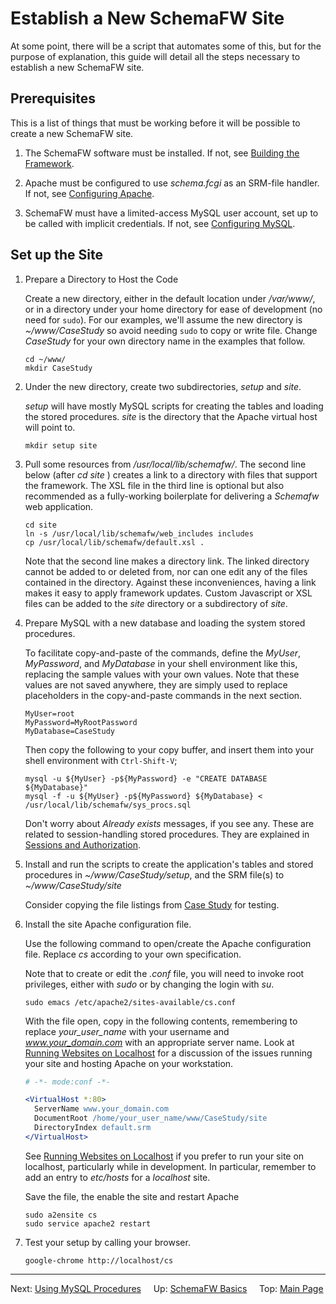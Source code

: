 # Establish a New SchemaFW Site

At some point, there will be a script that automates some of this, but for the
purpose of explanation, this guide will detail all the steps necessary to establish
a new SchemaFW site.

## Prerequisites

This is a list of things that must be working before it will be possible
to create a new SchemaFW site.

1. The SchemaFW software must be installed.  If not, see
   [Building the Framework](BuildingTheFramework.md).

2. Apache must be configured to use _schema.fcgi_ as an SRM-file handler.
   If not, see [Configuring Apache](ConfiguringApache.md).

3. SchemaFW must have a limited-access MySQL user account, set up to be
   called with implicit credentials.  If not, see
   [Configuring MySQL](ConfiguringMySQL.md).

## Set up the Site

1. Prepare a Directory to Host the Code
   
   Create a new directory, either in the default location under _/var/www/_,
   or in a directory under your home directory for ease of development
   (no need for `sudo`).  For our examples, we'll assume the new directory
   is _~/www/CaseStudy_ so avoid needing `sudo` to copy or write file.
   Change _CaseStudy_ for your own directory name in the examples that follow.

   ~~~
   cd ~/www/
   mkdir CaseStudy
   ~~~
   

2. Under the new directory, create two subdirectories, _setup_ and _site_.
   
   _setup_ will have mostly MySQL scripts for creating the tables and loading
   the stored procedures.  _site_ is the directory that the Apache virtual
   host will point to.

   ~~~
   mkdir setup site
   ~~~

3. Pull some resources from _/usr/local/lib/schemafw/_.  The second line below
   (after _cd site_ ) creates a link to a directory with files that support the
   framework.  The XSL file in the third line is optional but also recommended
   as a fully-working boilerplate for delivering a _Schemafw_ web application.

   ~~~
   cd site
   ln -s /usr/local/lib/schemafw/web_includes includes
   cp /usr/local/lib/schemafw/default.xsl .
   ~~~

   Note that the second line makes a directory link.  The linked directory
   cannot be added to or deleted from, nor can one edit any of the files
   contained in the directory.  Against these inconveniences, having a link
   makes it easy to apply framework updates.  Custom Javascript or XSL files
   can be added to the _site_ directory or a subdirectory of _site_.

4. Prepare MySQL with a new database and loading the system stored procedures.
   
   To facilitate copy-and-paste of the commands, define the _MyUser_, _MyPassword_,
   and _MyDatabase_ in your shell environment like this, replacing the sample
   values with your own values.  Note that these values are not saved anywhere,
   they are simply used to replace placeholders in the copy-and-paste commands
   in the next section.

   ~~~
   MyUser=root
   MyPassword=MyRootPassword
   MyDatabase=CaseStudy
   ~~~

   Then copy the following to your copy buffer, and insert them into your shell
   environment with `Ctrl-Shift-V`;

   ~~~
   mysql -u ${MyUser} -p${MyPassword} -e "CREATE DATABASE ${MyDatabase}"
   mysql -f -u ${MyUser} -p${MyPassword} ${MyDatabase} < /usr/local/lib/schemafw/sys_procs.sql
   ~~~

   Don't worry about _Already exists_ messages, if you see any.  These are related
   to session-handling stored procedures.  They are explained in
   [Sessions and Authorization](SessionsAndAuthorization.md).

5. Install and run the scripts to create the application's tables and stored
   procedures in _~/www/CaseStudy/setup_, and the SRM file(s) to
   _~/www/CaseStudy/site_
   
   Consider copying the file listings from [Case Study](LCRUDInteractions.md)
   for testing.

6. Install the site Apache configuration file.

   Use the following command to open/create the Apache configuration file.
   Replace _cs_ according to your own specification.

   Note that to create or edit the _.conf_ file, you will need to invoke
   root privileges, either with _sudo_ or by changing the login with _su_.
   
   ~~~
   sudo emacs /etc/apache2/sites-available/cs.conf
   ~~~

   With the file open, copy in the following contents, remembering to
   replace _your_user_name_ with your username and _www.your_domain.com_
   with an appropriate server name. Look at [Running Websites on Localhost](RunningOnLocalhost.md)
   for a discussion of the issues running your site and hosting Apache
   on your workstation.

   ~~~apache
   # -*- mode:conf -*-

   <VirtualHost *:80> 
     ServerName www.your_domain.com
     DocumentRoot /home/your_user_name/www/CaseStudy/site
     DirectoryIndex default.srm
   </VirtualHost>
   ~~~

   See [Running Websites on Localhost](RunningOnLocalhost.md) if you prefer to
   run your site on localhost, particularly while in development.  In particular,
   remember to add an entry to _etc/hosts_ for a _localhost_ site.

   Save the file, the enable the site and restart Apache

   ~~~
   sudo a2ensite cs
   sudo service apache2 restart
   ~~~

7. Test your setup by calling your browser.

   ~~~
   google-chrome http://localhost/cs
   ~~~

--------------------------------------------------------------------------------

Next: [Using MySQL Procedures](UsingMySQLProcedures.md)
&nbsp;
&nbsp;
Up: [SchemaFW Basics](SchemaFWBasics.md)
&nbsp;
&nbsp;
Top: [Main Page](UserGuide.md)

